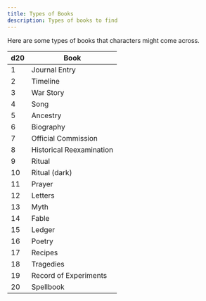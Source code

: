 ```yaml
---
title: Types of Books
description: Types of books to find
---
```


Here are some types of books that characters might come across.

| d20 | Book                     |
| --- | ------------------------ |
| 1   | Journal Entry            |
| 2   | Timeline                 |
| 3   | War Story                |
| 4   | Song                     |
| 5   | Ancestry                 |
| 6   | Biography                |
| 7   | Official Commission      |
| 8   | Historical Reexamination |
| 9   | Ritual                   |
| 10  | Ritual (dark)            |
| 11  | Prayer                   |
| 12  | Letters                  |
| 13  | Myth                     |
| 14  | Fable                    |
| 15  | Ledger                   |
| 16  | Poetry                   |
| 17  | Recipes                  |
| 18  | Tragedies                |
| 19  | Record of Experiments    |
| 20  | Spellbook                |
